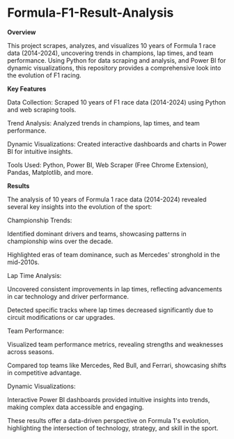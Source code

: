 # Formula-F1-Result-Analysis

**Overview**

This project scrapes, analyzes, and visualizes 10 years of Formula 1 race data (2014-2024), uncovering trends in champions, lap times, and team performance. Using Python for data scraping and analysis, and Power BI for dynamic visualizations, this repository provides a comprehensive look into the evolution of F1 racing.

**Key Features**

Data Collection: Scraped 10 years of F1 race data (2014-2024) using Python and web scraping tools.

Trend Analysis: Analyzed trends in champions, lap times, and team performance.

Dynamic Visualizations: Created interactive dashboards and charts in Power BI for intuitive insights.

Tools Used: Python, Power BI, Web Scraper (Free Chrome Extension), Pandas, Matplotlib, and more.

**Results**


The analysis of 10 years of Formula 1 race data (2014-2024) revealed several key insights into the evolution of the sport:

Championship Trends:

Identified dominant drivers and teams, showcasing patterns in championship wins over the decade.

Highlighted eras of team dominance, such as Mercedes' stronghold in the mid-2010s.

Lap Time Analysis:

Uncovered consistent improvements in lap times, reflecting advancements in car technology and driver performance.

Detected specific tracks where lap times decreased significantly due to circuit modifications or car upgrades.

Team Performance:

Visualized team performance metrics, revealing strengths and weaknesses across seasons.

Compared top teams like Mercedes, Red Bull, and Ferrari, showcasing shifts in competitive advantage.

Dynamic Visualizations:

Interactive Power BI dashboards provided intuitive insights into trends, making complex data accessible and engaging.

These results offer a data-driven perspective on Formula 1's evolution, highlighting the intersection of technology, strategy, and skill in the sport. 


